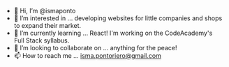 - 👋 Hi, I’m @ismaponto
- 👀 I’m interested in ... developing websites for little companies and shops to expand their market.
- 🌱 I’m currently learning ... React! I'm working on the CodeAcademy's Full Stack syllabus. 
- 💞️ I’m looking to collaborate on ... anything for the peace!
- 📫 How to reach me ... isma.pontoriero@gmail.com


<!---
ismaponto/ismaponto is a ✨ special ✨ repository because its `README.md` (this file) appears on your GitHub profile.
You can click the Preview link to take a look at your changes.
--->
